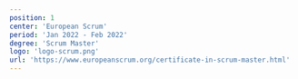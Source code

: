 ```yaml
---
position: 1
center: 'European Scrum'
period: 'Jan 2022 - Feb 2022'
degree: 'Scrum Master'
logo: 'logo-scrum.png'
url: 'https://www.europeanscrum.org/certificate-in-scrum-master.html'
---
```

